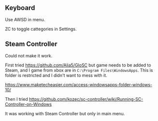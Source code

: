 ## Keyboard

Use AWSD in menu.

ZC to toggle cattegories in Settings.

## Steam Controller

Could not make it work.

First tried https://github.com/Alia5/GloSC but game needs to be added to Steam, and I game from xbox are in `C:\Program Files\WindowsApps`. This is folder is restricted and I didn't want to mess with it.

https://www.maketecheasier.com/access-windowsapps-folder-windows-10/

Then I tried https://github.com/kozec/sc-controller/wiki/Running-SC-Controller-on-Windows

It was working with Steam Controller but only in main menu.
